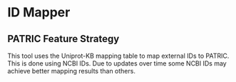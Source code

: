 # ID Mapper

## PATRIC Feature Strategy

This tool uses the Uniprot-KB mapping table to map external IDs to
PATRIC. This is done using NCBI IDs. Due to updates over time some NCBI
IDs may achieve better mapping results than others.
